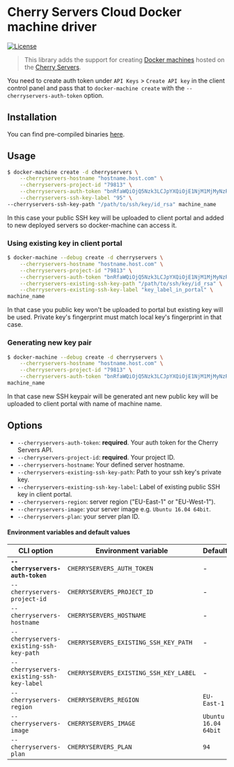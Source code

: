 # Cherry Servers Cloud Docker machine driver

[![License](https://img.shields.io/badge/License-MIT-blue.svg)](https://opensource.org/licenses/MIT)

> This library adds the support for creating [Docker machines](https://github.com/docker/machine) hosted on the [Cherry Servers](https://www.cherryservers.com/).

You need to create auth token under `API Keys` > `Create API key` in the client control panel
and pass that to `docker-machine create` with the `--cherryservers-auth-token` option.

## Installation

You can find pre-compiled binaries [here](http://downloads.cherryservers.com/other/docker-machine-driver/).

## Usage

```bash
$ docker-machine create -d cherryservers \
	--cherryservers-hostname "hostname.host.com" \
	--cherryservers-project-id "79813" \
	--cherryservers-auth-token "bnRfaWQiOjQ5Nzk3LCJpYXQiOjE1NjM1MjMyNzR9.iUCq4JxHYjXu"  \
	--cherryservers-ssh-key-label "95" \
--cherryservers-ssh-key-path "/path/to/ssh/key/id_rsa" machine_name
```

In this case your public SSH key will be uploaded to client portal and added to new deployed servers so docker-machine can access it.

### Using existing key in client portal

```bash
$ docker-machine --debug create -d cherryservers \
	--cherryservers-hostname "hostname.host.com" \
	--cherryservers-project-id "79813" \
	--cherryservers-auth-token "bnRfaWQiOjQ5Nzk3LCJpYXQiOjE1NjM1MjMyNzR9.iUCq4JxHYjXu" \
	--cherryservers-existing-ssh-key-path "/path/to/ssh/key/id_rsa" \
	--cherryservers-existing-ssh-key-label "key_label_in_portal" \
machine_name
```

In that case you public key won't be uploaded to portal but existing key will be used. Private key's fingerprint must match local key's fingerprint in that case.

### Generating new key pair

```bash
$ docker-machine --debug create -d cherryservers \
	--cherryservers-hostname "hostname.host.com" \
	--cherryservers-project-id "79813" \
	--cherryservers-auth-token "bnRfaWQiOjQ5Nzk3LCJpYXQiOjE1NjM1MjMyNzR9.iUCq4JxHYjXu" \
machine_name
```

In that case new SSH keypair will be generated ant new public key will be uploaded to client portal with name of machine name.

## Options

- `--cherryservers-auth-token`: **required**. Your auth token for the Cherry Servers API.
- `--cherryservers-project-id`: **required**. Your project ID.
- `--cherryservers-hostname`: Your defined server hostname.
- `--cherryservers-existing-ssh-key-path`: Path to your ssh key's private key.
- `--cherryservers-existing-ssh-key-label`: Label of existing public SSH key in client portal.
- `--cherryservers-region`: server region ("EU-East-1" or "EU-West-1").
- `--cherryservers-image`: your server image e.g. `Ubuntu 16.04 64bit`.
- `--cherryservers-plan`: your server plan ID.


#### Environment variables and default values

| CLI option                                | Environment variable                      | Default                    |
| ----------------------------------------- | ----------------------------------------- | -------------------------- |
| **`--cherryservers-auth-token`**          | `CHERRYSERVERS_AUTH_TOKEN`                | -                          |
| `--cherryservers-project-id`              | `CHERRYSERVERS_PROJECT_ID`                | -                          |
| `--cherryservers-hostname`                | `CHERRYSERVERS_HOSTNAME`                  | -                          |
| `--cherryservers-existing-ssh-key-path`   | `CHERRYSERVERS_EXISTING_SSH_KEY_PATH`     | -                          |
| `--cherryservers-existing-ssh-key-label`  | `CHERRYSERVERS_EXISTING_SSH_KEY_LABEL`    | -                          |
| `--cherryservers-region`                  | `CHERRYSERVERS_REGION`                    | `EU-East-1`                |
| `--cherryservers-image`                   | `CHERRYSERVERS_IMAGE`                     | `Ubuntu 16.04 64bit`       |
| `--cherryservers-plan`                    | `CHERRYSERVERS_PLAN`                      | `94`                       |
